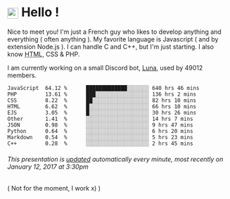 # <img src="https://64.media.tumblr.com/a77fe63f35eafbe14be38765babf1cb2/ec4eb63d77592970-8f/s1280x1920/cb3343c17d8b4e6010ca747520d078d3dba9ac25.gif" style="vertical-align:middle" width="25px"> Hello !

Nice to meet you! I'm just a French guy who likes to develop anything and everything ( often anything ). My favorite language is Javascript ( and by extension Node.js ). I can handle C and C++, but I'm just starting. I also know <abbr title="HyperText Markup Language">HTML</abbr>, CSS & PHP.

I am currently working on a small Discord bot, [Luna](https://github.com/Asgarrrr/Luna), used by 49012 members.

```
JavaScript  64.12 %      █████████████░░░░░░░ 640 hrs 46 mins
PHP         13.61 %      ███░░░░░░░░░░░░░░░░░ 136 hrs 2 mins
CSS         8.22  %      ██░░░░░░░░░░░░░░░░░░ 82 hrs 10 mins
HTML        6.62  %      █░░░░░░░░░░░░░░░░░░░ 66 hrs 10 mins
EJS         3.05  %      █░░░░░░░░░░░░░░░░░░░ 30 hrs 26 mins
Other       1.41  %      ░░░░░░░░░░░░░░░░░░░░ 14 hrs 7 mins
JSON        0.98  %      ░░░░░░░░░░░░░░░░░░░░ 9 hrs 47 mins
Python      0.64  %      ░░░░░░░░░░░░░░░░░░░░ 6 hrs 20 mins
Markdown    0.54  %      ░░░░░░░░░░░░░░░░░░░░ 5 hrs 23 mins
C++         0.28  %      ░░░░░░░░░░░░░░░░░░░░ 2 hrs 45 mins
```

###### This presentation is [updated](https://github.com/Asgarrrr) automatically every minute, most recently on January 12, 2017 at 3:30pm


( Not for the moment, I work x) )

<!-- I'm just a person who spends his time developing useless things, like Luna, a Disord bot used by 46579 peoples ( this presentation updates automatically, the last one is from 9/11/2021, 01:08:16 PM ) -->

